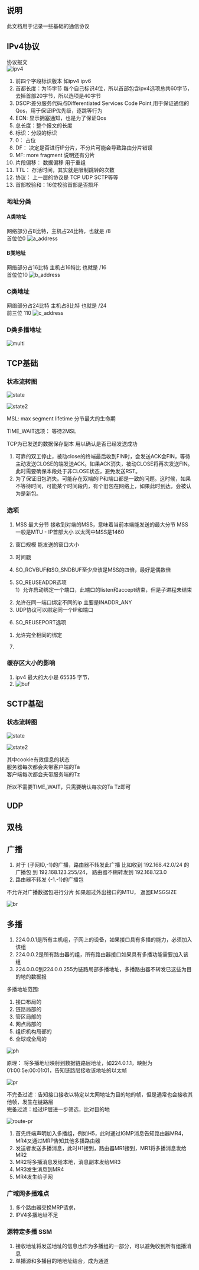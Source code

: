 ## 说明
此文档用于记录一些基础的通信协议


## IPv4协议

协议报文   
![ipv4](../asset/ipv4.png)

1. 前四个字段标识版本  如ipv4  ipv6            
2. 首都长度：为15字节  每个自己标识4位，所以首部包含ipv4选项总共60字节，去掉首部20字节，所以选项是40字节      
3. DSCP:差分服务代码点Differentiated Services Code Point,用于保证通信的Qos，用于保证IP优先级，逐跳等行为    
4. ECN: 显示拥塞通知，也是为了保证Qos       
5. 总长度：整个报文的长度     
6. 标识：分段的标识     
7. 0：  占位    
8. DF： 决定是否进行IP分片，不分片可能会导致路由分片错误   
9. MF: more fragment 说明还有分片  
10. 片段偏移：   数据偏移 用于重组         
11. TTL： 存活时间，其实就是限制跳转的次数    
12. 协议： 上一层的协议是 TCP UDP SCTP等等   
13. 首部校验和：16位校验首部是否损坏


### 地址分类
#### A类地址
网络部分占8比特，主机占24比特，也就是 /8       
首位位0 
![a_address](../asset/a_address.png)


#### B类地址
网络部分占16比特   主机占16特比   也就是  /16    
首位位10
![b_address](../asset/b_address.png)


### C类地址
网络部分占24比特  主机占8比特   也就是 /24    
前三位  110
![c_address](../asset/c_address.png)

### D类多播地址
![multi](../asset/multi_addr.png)


## TCP基础

### 状态流转图

![state](../asset/tcp_state.png)


![state2](../asset/tcp_state_2.png)


MSL: max segment lifetime 分节最大的生命期

TIME_WAIT选项： 等待2MSL

TCP为已发送的数据保存副本  用以确认是否已经发送成功


1. 可靠的双工停止，被动close的终端最后收到FIN时，会发送ACK会FIN，等待主动发送CLOSE的端发送ACK。如果ACK消失，被动CLOSE将再次发送FIN。此时需要确保本段处于非CLOSE状态，避免发送RST。
2. 为了保证旧包消失。可能存在双端的IP和端口都是一致的问题。这时候，如果不等待时间，可能某个时间段内，有个旧包在网络上，如果此时到达，会被认为是新包。



### 选项
1. MSS 最大分节  接收到对端的MSS，意味着当前本端能发送的最大分节
MSS一般是MTU - IP首部大小   以太网中MSS是1460

2. 窗口规模  能发送的窗口大小
3. 时间戳    

4. SO_RCVBUF和SO_SNDBUF至少应该是MSS的四倍，最好是偶数倍

5. SO_REUSEADDR选项   
1）允许启动绑定一个端口，此端口的listen和accept结束，但是子进程未结束
2) 允许在同一端口绑定不同的ip  主要是INADDR_ANY
3) UDP协议可以绑定同一个IP和端口

6. SO_REUSEPORT选项
1) 允许完全相同的绑定

7. 

### 缓存区大小的影响
1. ipv4 最大的大小是 65535 字节，
2. ![buf](../asset/tcp_buf.png)


## SCTP基础

### 状态流转图

![state](../asset/sctp_state.png)

![state2](../asset/sctp_state_2.png)

其中cookie有效信息的状态     
服务器每次都会夹带客户端的Ta    
客户端每次都会夹带服务端的Tz

所以不需要TIME_WAIT，只需要确认每次的Ta  Tz即可


## UDP 



## 双栈



## 广播

1. 对于 {子网ID,-1}的广播，路由器不转发此广播
比如收到 192.168.42.0/24 的广播包 到 192.168.123.255/24， 路由器不糊转发到 192.168.123.0
2. 路由器不转发 {-1.-1}的广播包

不允许对广播数据包进行分片  如果超过外出接口的MTU， 返回EMSGSIZE

![br](../asset/broadcast_udp.png)


## 多播
1. 224.0.0.1是所有主机组，子网上的设备，如果接口具有多播的能力，必须加入该组
2. 224.0.0.2是所有路由器的组，所有路由器接口如果具有多播功能需要加入该组
3. 224.0.0.0到224.0.0.255为链路局部多播地址，多播路由器不转发已这些为目的地的数据报

多播地址范围:
1. 接口布局的
2. 链路局部的
3. 管区局部的
4. 网点局部的
5. 组织机构局部的
6. 全球或全局的

![ph](../asset/multi_br_ph.png)

原理：
将多播地址映射到数据链路层地址，如224.0.1.1，映射为01:00:5e:00:01:01，告知链路层接收该地址的以太帧      

![pr](../asset/multi_proc.png)


不完备过滤：告知接口接收以特定以太网地址为目的地的帧，但是通常也会接收其他帧，发生在链路层          
完备过滤：经过IP层进一步筛选，比对目的地

![route-pr](../asset/multi_route_pr.png)
1. 首先终端声明加入多播组，例如H5，此时通过IGMP消息告知路由器MR4，MR4又通过MRP告知其他多播路由器
2. 发送者发送多播消息，此时H1接到，路由器MR1接到，MR1将多播消息发给MR2
3. MR2将多播消息发给本地，消息副本发给MR3
4. MR3发生消息到MR4
5. MR4发生给子网


### 广域网多播难点
1. 多个路由器交换MRP请求，
2. IPV4多播地址不足


### 源特定多播 SSM
1. 接收地址将发送地址的信息也作为多播组的一部分，可以避免收到所有组播消息
2. 单播源和多播目的地地址结合，成为通道